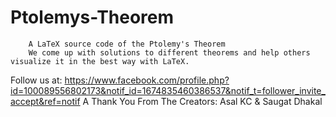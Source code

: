 # Ptolemys-Theorem
        A LaTeX source code of the Ptolemy's Theorem
        We come up with solutions to different theorems and help others visualize it in the best way with LaTeX.
Follow us at:
https://www.facebook.com/profile.php?id=100089556802173&notif_id=1674835460386537&notif_t=follower_invite_accept&ref=notif
A Thank You From The Creators:
Asal KC & Saugat Dhakal
